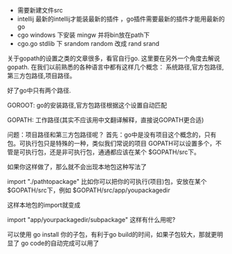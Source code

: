 - 需要新建文件src
- intellij 最新的intellij才能装最新的插件 ，go插件需要最新的插件才能用最新的go 
- cgo windows 下安装 mingw 并将bin放在path下
- cgo.go stdlib 下 srandom random 改成 rand srand

关于gopath的设置之类的文章很多，看官自行go. 这里要在另外一个角度去解说gopath. 在我们以前熟悉的各种语言中都有这样几个概念： 系统路径,官方包路径,第三方包路径,项目路径。

好了go中只有两个路径.

GOROOT: go的安装路径,官方包路径根据这个设置自动匹配

GOPATH: 工作路径(其实不应该用中文翻译解释，直接说GOPATH更合适)

问题：项目路径和第三方包路径呢？ 首先：go中是没有项目这个概念的，只有包。可执行包只是特殊的一种，类似我们常说的项目 GOPATH可以设置多个，不管是可执行包，还是非可执行包，通通都应该在某个 $GOPATH/src下。

如果你这样做了，那么就不会出现本地包这种写法了

<!-- lang: cpp -->
import "./pathtopackage"
比如你可以把你的可执行(项目)包，安放在某个 $GOPATH/src下，例如 $GOPATH/src/app/youpackagedir

这样本地包的import就变成

<!-- lang: cpp -->
import "app/yourpackagedir/subpackage"
这样有什么用呢?

可以使用 go install 你的子包，有利于go build的时间，如果子包较大，那就更明显了
go code的自动完成可以用了